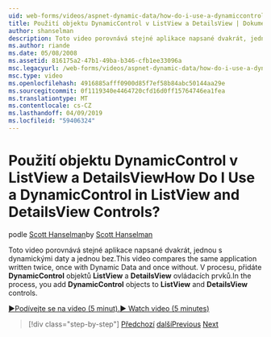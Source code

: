 ```yaml
---
uid: web-forms/videos/aspnet-dynamic-data/how-do-i-use-a-dynamiccontrol-in-listview-and-detailsview-controls
title: Použití objektu DynamicControl v ListView a DetailsView | Dokumenty Microsoft
author: shanselman
description: Toto video porovnává stejné aplikace napsané dvakrát, jednou s dynamickými daty a jednou bez. V procesu, přidejte atribut DynamicControl objekty do ListView...
ms.author: riande
ms.date: 05/08/2008
ms.assetid: 816175a2-47b1-49ba-b346-cfb1ee33096a
msc.legacyurl: /web-forms/videos/aspnet-dynamic-data/how-do-i-use-a-dynamiccontrol-in-listview-and-detailsview-controls
msc.type: video
ms.openlocfilehash: 4916885afff0900d85f7ef58b84abc50144aa29e
ms.sourcegitcommit: 0f1119340e4464720cfd16d0ff15764746ea1fea
ms.translationtype: MT
ms.contentlocale: cs-CZ
ms.lasthandoff: 04/09/2019
ms.locfileid: "59406324"
---
```

# <a name="how-do-i-use-a-dynamiccontrol-in-listview-and-detailsview-controls"></a><span data-ttu-id="c8800-105">Použití objektu DynamicControl v ListView a DetailsView</span><span class="sxs-lookup"><span data-stu-id="c8800-105">How Do I Use a DynamicControl in ListView and DetailsView Controls?</span></span>

<span data-ttu-id="c8800-106">podle [Scott Hanselman](https://github.com/shanselman)</span><span class="sxs-lookup"><span data-stu-id="c8800-106">by [Scott Hanselman](https://github.com/shanselman)</span></span>

<span data-ttu-id="c8800-107">Toto video porovnává stejné aplikace napsané dvakrát, jednou s dynamickými daty a jednou bez.</span><span class="sxs-lookup"><span data-stu-id="c8800-107">This video compares the same application written twice, once with Dynamic Data and once without.</span></span> <span data-ttu-id="c8800-108">V procesu, přidáte **DynamicControl** objektů **ListView** a **DetailsView** ovládacích prvků.</span><span class="sxs-lookup"><span data-stu-id="c8800-108">In the process, you add **DynamicControl** objects to **ListView** and **DetailsView** controls.</span></span>

[<span data-ttu-id="c8800-109">&#9654;Podívejte se na video (5 minut).</span><span class="sxs-lookup"><span data-stu-id="c8800-109">&#9654; Watch video (5 minutes)</span></span>](https://channel9.msdn.com/Blogs/ASP-NET-Site-Videos/how-do-i-use-a-dynamiccontrol-in-listview-and-detailsview-controls)

> [!div class="step-by-step"]
> <span data-ttu-id="c8800-110">[Předchozí](how-do-i-display-unknown-datatypes.md)
> [další](getting-started-with-dynamic-data.md)</span><span class="sxs-lookup"><span data-stu-id="c8800-110">[Previous](how-do-i-display-unknown-datatypes.md)
[Next](getting-started-with-dynamic-data.md)</span></span>
